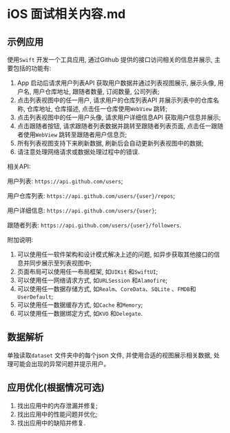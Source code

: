 # iOS 面试相关内容.md

## 示例应用

使用`Swift` 开发一个工具应用, 通过Github 提供的接口访问相关的信息并展示, 主要包括的功能有:

1. App 启动后请求用户列表API 获取用户数据并通过列表视图展示, 展示头像, 用户名, 用户仓库地址, 跟随者数量, 订阅数量, 公司列表;
2. 点击列表视图中的任一用户, 请求用户的仓库列表API 并展示列表中的仓库名称, 仓库地址, 仓库描述, 点击任一仓库使用`WebView` 跳转;
3. 点击列表视图中的任一用户头像, 请求用户详细信息API 获取用户信息并展示;
4. 点击跟随者按钮, 请求跟随者列表数据并跳转至跟随者列表页面, 点击任一跟随者使用`WebView` 跳转至跟随者用户信息页;
5. 所有列表视图支持下来刷新数据, 刷新后会自动更新列表视图中的数据;
6. 请注意处理网络请求或数据处理过程中的错误.

相关API:

用户列表: `https://api.github.com/users`;

用户仓库列表: `https://api.github.com/users/{user}/repos`;

用户详细信息: `https://api.github.com/users/{user}`;

跟随者列表: `https://api.github.com/users/{user}/followers`.

附加说明:

1. 可以使用任一软件架构和设计模式解决上述的问题, 如异步获取其他接口的信息并同步展示至列表视图中;
2. 页面布局可以使用任一布局框架, 如`UIKit` 和`SwiftUI`;
3. 可以使用任一网络请求方式, 如`URLSession` 和`Alamofire`;
4. 可以使用任一数据存储方式, 如`Realm`、`CoreData`、`SQLite` 、`FMDB`和`UserDefault`;
5. 可以使用任一数据缓存方式, 如`Cache` 和`Memory`;
6. 可以使用任一数据绑定方式, 如`KVO` 和`Delegate`.

## 数据解析

单独读取`dataset` 文件夹中的每个json 文件, 并使用合适的视图展示相关数据, 处理可能会出现的异常问题并提示用户。

## 应用优化(根据情况可选)

1. 找出应用中的内存泄漏并修复;
2. 找出应用中的性能问题并优化;
3. 找出应用中的缺陷并修复.
